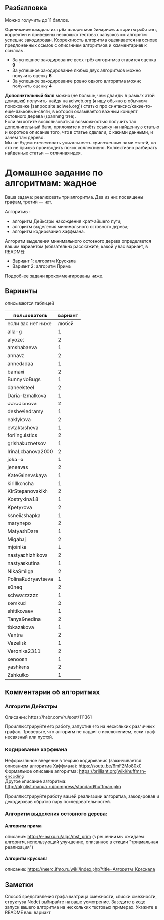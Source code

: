 ## Разбалловка
Можно получить до 11 баллов.

Оценивание каждого из трёх аглоритмов бинарное: алгоритм работает, корректен и приведены несколько тестовых запусков == алгоритм успешно закодирован. 
Корректность алгоритма оценивается на основе предложенных ссылок с описанием алгоритмов и комментариев к ссылкам.

* За успешное закодирование всех трёх алгоритмов ставится оценка **9**
* За успешное закодирование любых двух алгоритмов можно получить оценку **6**
* За успешное закодирование ровно одного алгоритма можно получить оценку **4**

**Дополнительный балл** можно (не больше, чем дважды в рамках этой домашки) получить, найдя на aclweb.org (я ищу обычно в обычном поисковике \[запрос site:aclweb.org\]) статью про синтаксис/какие-то-ещё-языковые-связи, в которой оказывается важным концепт остовного дерева (spanning tree).  
Если вы хотите воспользоваться возможностью получить так дополнительный балл, приложите к отчёту ссылку на найденную статью и короткое описание того, что в статье сделали, с какими данными, и зачем там дерево.  
Мы не будем отслеживать уникальность приложенных вами статей, но это не призыв производить поиск коллективно. Коллективно разбирать найденные статьи &mdash; отличная идея.


# Домашнее задание по алгоритмам: жадное
Ваша задача: реализовать три алгоритма. Два из них посвящены графам, третий — нет.

Алгоритмы: 
* алгоритм Дейкстры нахождения кратчайшего пути; 
* алгоритм выделения минимального остовного дерева; 
* алгоритм кодирования Хаффмана.


Алгоритм выделения минимального остовного дерева определяется вашим вариантом (обязательно расскажите, какой у вас вариант, в README): 
* Вариант 1: алгоритм Крускала
* Вариант 2: алгоритм Прима

Подробнее задачи прокомментированы ниже.

## Варианты 
описываются таблицей

| пользователь | вариант |
|----------|-------------|
|если вас нет ниже|любой|
|alla-g|1|
|alyozet|2|
|amshabaeva|1|
|annavz|2|
|annedadaa|1|
|bamaxi|2|
|BunnyNoBugs|1|
|daneelsteel|2|
|Daria-Izmalkova|1|
|ddrodionova|2|
|desheviedramy|1|
|eaklykova|2|
|evtaktasheva|1|
|forlinguistics|2|
|grishakuznetsov|1|
|IrinaLobanova2000|2|
|jeka-e|1|
|jeneavas|2|
|KateGrinevskaya|1|
|kirillkoncha|1|
|KirStepanovskikh|2|
|Kostrykina18|1|
|Kpetyxova|2|
|ksneiiashapka|1|
|marynepo|2|
|MatyashDare|1|
|Migabaj|2|
|mjolnika|1|
|nastyachizhikova|2|
|nastyaskutina|1|
|NikaSmilga|2|
|PolinaKudryavtseva|1|
|s0neq|2|
|schwarzzzzz|1|
|semkud|2|
|shitikovaev|1|
|TanyaGnedina|2|
|tbkazakova|1|
|Vantral|2|
|Vazelisk|1|
|Veronika2311|2|
|xenoonn|1|
|yashkens|2|
|Zshkutko|1|

## Комментарии об алгоритмах
### Алгоритм Дейкстры
Описание: https://habr.com/ru/post/111361

Проиллюстрируйте его работу, запустив его на нескольких различных графах. Проверьте, что алгоритм не падает с исключением, если граф несвязный или пустой.

### Кодирование хаффмана 
Неформальное введение в теорию кодирования (заканчивается описанием алгоритма Хаффмана): https://youtu.be/6rnF2Mo80x0   
Формальное описание алгоритма: https://brilliant.org/wiki/huffman-encoding  
Другое описание алгоритма: http://algolist.manual.ru/compress/standard/huffman.php  

Проиллюстрируйте работу вашей реализации алгоритма, закодировав и декодировав обратно пару последовательностей.

### Алгоритм выделения остовного дерева:
#### Алгоритм прима
описание: http://e-maxx.ru/algo/mst_prim (в решении мы ожидаем алгоритм, использующий улучшение, описанное в секции "тривиальная реализация")
#### Алгоритм крускала
описание: https://neerc.ifmo.ru/wiki/index.php?title=Алгоритм_Краскала


## Заметки
Способ представления графа (матрица смежности, списки смежности, структура Node) выбирайте на ваше усмотрение.
Заведите в коде запуск вашего алгоритма на нескольких тестовых примерах.
Укажите в README ваш вариант
